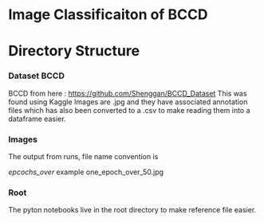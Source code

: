 # Image Classificaiton of BCCD

# Directory Structure

### Dataset BCCD
BCCD from here : https://github.com/Shenggan/BCCD_Dataset
This was found using Kaggle
Images are .jpg and they have associated annotation files which has also been converted to a .csv to make reading them into a dataframe easier.


### Images
The output from runs, file name convention is

<number of epochs>_epcochs_over_<number of images>
example
one_epoch_over_50.jpg
  
### Root

The pyton notebooks live in the root directory to make reference file easier.
